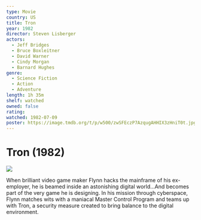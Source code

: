 ```yaml
---
type: Movie
country: US
title: Tron
year: 1982
director: Steven Lisberger
actors:
  - Jeff Bridges
  - Bruce Boxleitner
  - David Warner
  - Cindy Morgan
  - Barnard Hughes
genre:
  - Science Fiction
  - Action
  - Adventure
length: 1h 35m
shelf: watched
owned: false
rating:
watched: 1982-07-09
poster: https://image.tmdb.org/t/p/w500/zwSFEczP7AzqugAHHIX3zHniT0t.jpg
---
```


# Tron (1982)

![](https://image.tmdb.org/t/p/w500/zwSFEczP7AzqugAHHIX3zHniT0t.jpg)

When brilliant video game maker Flynn hacks the mainframe of his ex-employer, he is beamed inside an astonishing digital world...And becomes part of the very game he is designing. In his mission through cyberspace, Flynn matches wits with a maniacal Master Control Program and teams up with Tron, a security measure created to bring balance to the digital environment.